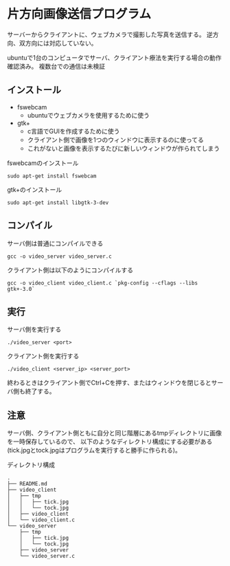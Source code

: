 # 片方向画像送信プログラム

サーバーからクライアントに、ウェブカメラで撮影した写真を送信する。
逆方向、双方向には対応していない。

ubuntuで1台のコンピュータでサーバ、クライアント療法を実行する場合の動作確認済み。
複数台での通信は未検証


## インストール
- fswebcam
  - ubuntuでウェブカメラを使用するために使う
- gtk+
  - c言語でGUIを作成するために使う
  - クライアント側で画像を1つのウィンドウに表示するのに使ってる
  - これがないと画像を表示するたびに新しいウィンドウが作られてしまう

fswebcamのインストール
```
sudo apt-get install fswebcam
```

gtk+のインストール
```
sudo apt-get install libgtk-3-dev
```

## コンパイル

サーバ側は普通にコンパイルできる
```
gcc -o video_server video_server.c
```

クライアント側は以下のようにコンパイルする  
```
gcc -o video_client video_client.c `pkg-config --cflags --libs gtk+-3.0`
```

## 実行

サーバ側を実行する
```
./video_server <port>
```

クライアント側を実行する
```
./video_client <server_ip> <server_port>
```

終わるときはクライアント側でCtrl+Cを押す、またはウィンドウを閉じるとサーバ側も終了する。

## 注意

サーバ側、クライアント側ともに自分と同じ階層にあるtmpディレクトリに画像を一時保存しているので、
以下のようなディレクトリ構成にする必要がある(tick.jpgとtock.jpgはプログラムを実行すると勝手に作られる)。

ディレクトリ構成
```
.
├── README.md
├── video_client
│   ├── tmp
│   │   ├── tick.jpg
│   │   └── tock.jpg
│   ├── video_client
│   └── video_client.c
└── video_server
    ├── tmp
    │   ├── tick.jpg
    │   └── tock.jpg
    ├── video_server
    └── video_server.c
```